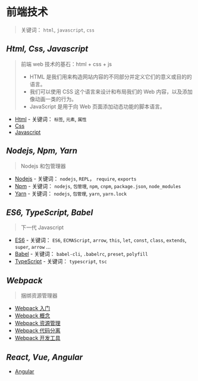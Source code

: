 # 前端技术

> 关键词： `html`, `javascript`, `css`

## _Html, Css, Javascript_

> 前端 web 技术的基石：html + css + js
>
> - HTML 是我们用来构造网站内容的不同部分并定义它们的意义或目的的语言。
> - 我们可以使用 CSS 这个语言来设计和布局我们的 Web 内容，以及添加像动画一类的行为。
> - JavaScript 是用于向 Web 页面添加动态功能的脚本语言。

- [Html](base/html.md) - 关键词： `标签`, `元素`, `属性`
- [Css](base/css.md)
- [Javascript](base/js.md)

## _Nodejs, Npm, Yarn_

> Nodejs 和包管理器

- [Nodejs](nodejs/nodejs.md) - 关键词： `nodejs`, `REPL`， `require`, `exports`
- [Npm](nodejs/npm.md) - 关键词： `nodejs`, `包管理`, `npm`, `cnpm`, `package.json`, `node_modules`
- [Yarn](nodejs/yarn.md) - 关键词： `nodejs`, `包管理`, `yarn`, `yarn.lock`

## _ES6, TypeScript, Babel_

> 下一代 Javascript

- [ES6](es6/es6.md) - 关键词： `ES6`, `ECMAScript`, `arrow`, `this`, `let`, `const`, `class`, `extends`, `super`, `arrow` ...
- [Babel](es6/babel.md) - 关键词： `babel-cli`, `.babelrc`, `preset`, `polyfill`
- [TypeScript](es6/typescript.md) - 关键词： `typescript`, `tsc`

## _Webpack_

> 捆绑资源管理器

- [Webpack 入门](webpack/webpack.md)
- [Webpack 概念](webpack/concept.md)
- [Webpack 资源管理](webpack/asset-management.md)
- [Webpack 代码分离](webpack/code-splitting.md)
- [Webpack 开发工具](webpack/development.md)

## _React, Vue, Angular_

- [Angular](mvc/angular/angular.md)
